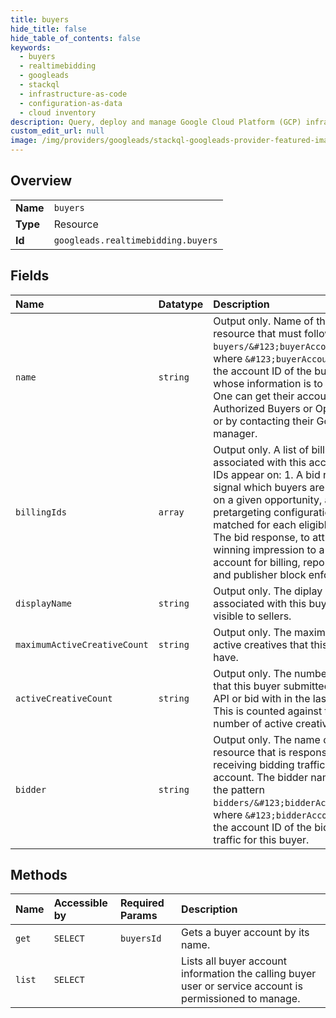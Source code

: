 ```yaml
---
title: buyers
hide_title: false
hide_table_of_contents: false
keywords:
  - buyers
  - realtimebidding
  - googleads    
  - stackql
  - infrastructure-as-code
  - configuration-as-data
  - cloud inventory
description: Query, deploy and manage Google Cloud Platform (GCP) infrastructure and resources using SQL
custom_edit_url: null
image: /img/providers/googleads/stackql-googleads-provider-featured-image.png
---
```

  
    

## Overview
<table><tbody>
<tr><td><b>Name</b></td><td><code>buyers</code></td></tr>
<tr><td><b>Type</b></td><td>Resource</td></tr>
<tr><td><b>Id</b></td><td><code>googleads.realtimebidding.buyers</code></td></tr>
</tbody></table>

## Fields
| Name | Datatype | Description |
|:-----|:---------|:------------|
| `name` | `string` | Output only. Name of the buyer resource that must follow the pattern `buyers/&#123;buyerAccountId&#125;`, where `&#123;buyerAccountId&#125;` is the account ID of the buyer account whose information is to be received. One can get their account ID on the Authorized Buyers or Open Bidding UI, or by contacting their Google account manager. |
| `billingIds` | `array` | Output only. A list of billing IDs associated with this account. These IDs appear on: 1. A bid request, to signal which buyers are eligible to bid on a given opportunity, and which pretargeting configurations were matched for each eligible buyer. 2. The bid response, to attribute a winning impression to a specific account for billing, reporting, policy and publisher block enforcement. |
| `displayName` | `string` | Output only. The diplay name associated with this buyer account, as visible to sellers. |
| `maximumActiveCreativeCount` | `string` | Output only. The maximum number of active creatives that this buyer can have. |
| `activeCreativeCount` | `string` | Output only. The number of creatives that this buyer submitted through the API or bid with in the last 30 days. This is counted against the maximum number of active creatives. |
| `bidder` | `string` | Output only. The name of the bidder resource that is responsible for receiving bidding traffic for this account. The bidder name must follow the pattern `bidders/&#123;bidderAccountId&#125;`, where `&#123;bidderAccountId&#125;` is the account ID of the bidder receiving traffic for this buyer. |
## Methods
| Name | Accessible by | Required Params | Description |
|:-----|:--------------|:----------------|:------------|
| `get` | `SELECT` | `buyersId` | Gets a buyer account by its name. |
| `list` | `SELECT` |  | Lists all buyer account information the calling buyer user or service account is permissioned to manage. |
